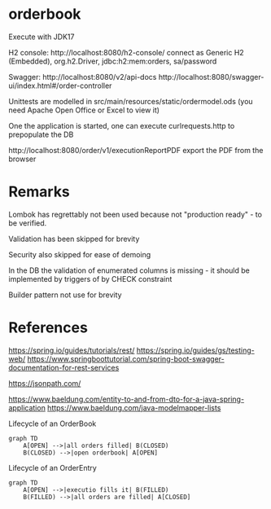 # orderbook

Execute with JDK17

H2 console: http://localhost:8080/h2-console/ connect as Generic H2 (Embedded), org.h2.Driver, jdbc:h2:mem:orders, sa/password

Swagger: http://localhost:8080/v2/api-docs  http://localhost:8080/swagger-ui/index.html#/order-controller

Unittests are modelled in src/main/resources/static/ordermodel.ods  (you need Apache Open Office or Excel to view it)

One the application is started, one can execute curlrequests.http to prepopulate the DB

http://localhost:8080/order/v1/executionReportPDF export the PDF from the browser


# Remarks

Lombok has regrettably not been used because not "production ready" - to be verified.

Validation has been skipped for brevity

Security also skipped for ease of demoing

In the DB the validation of enumerated columns is missing - it should be implemented by triggers of by CHECK constraint

Builder pattern not use for brevity  


# References

https://spring.io/guides/tutorials/rest/
https://spring.io/guides/gs/testing-web/
https://www.springboottutorial.com/spring-boot-swagger-documentation-for-rest-services

https://jsonpath.com/

https://www.baeldung.com/entity-to-and-from-dto-for-a-java-spring-application
https://www.baeldung.com/java-modelmapper-lists


Lifecycle of an OrderBook

```mermaid
graph TD
    A[OPEN] -->|all orders filled| B(CLOSED)
    B(CLOSED) -->|open orderbook| A[OPEN]
``` 

Lifecycle of an OrderEntry

```mermaid
graph TD
    A[OPEN] -->|executio fills it| B(FILLED)
    B(FILLED) -->|all orders are filled| A[CLOSED]
``` 



